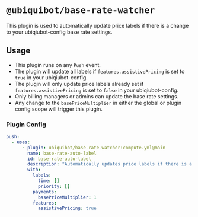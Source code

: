 # `@ubiquibot/base-rate-watcher`

This plugin is used to automatically update price labels if there is a change to your ubiqiubot-config base rate settings.

## Usage
- This plugin runs on any `Push` event.
- The plugin will update all labels if `features.assistivePricing` is set to `true` in your ubiqiubot-config.
- The plugin will only update price labels already set if `features.assistivePricing` is set to `false` in your ubiqiubot-config.
- Only billing managers or admins can update the base rate settings.
- Any change to the `basePriceMultiplier` in either the global or plugin config scope will trigger this plugin.

### Plugin Config

```yml
push:
  - uses: 
      - plugin: ubiquibot/base-rate-watcher:compute.yml@main
        name: base-rate-auto-label
        id: base-rate-auto-label
        description: "Automatically updates price labels if there is a change to your ubiqiubot-config base rate settings." 
        with: 
          labels:
            time: []
            priority: []
          payments: 
            basePriceMultiplier: 1
          features:
            assistivePricing: true
```

